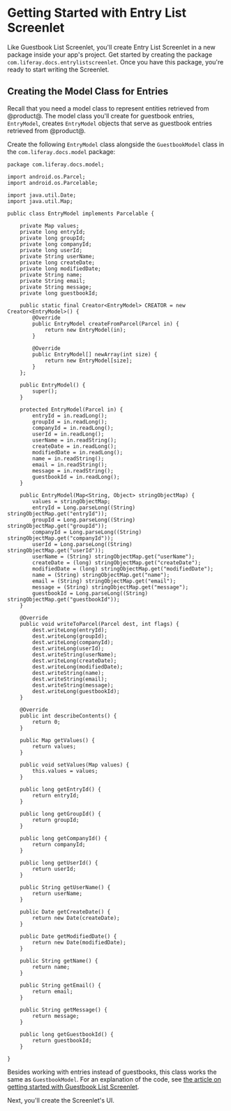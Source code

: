 # Getting Started with Entry List Screenlet [](id=getting-started-with-entry-list-screenlet)

Like Guestbook List Screenlet, you'll create Entry List Screenlet in a new 
package inside your app's project. Get started by creating the package 
`com.liferay.docs.entrylistscreenlet`. Once you have this package, you're ready 
to start writing the Screenlet. 

## Creating the Model Class for Entries [](id=creating-the-model-class-for-entries)

Recall that you need a model class to represent entities retrieved from 
@product@. The model class you'll create for guestbook entries, `EntryModel`, 
creates `EntryModel` objects that serve as guestbook entries retrieved from 
@product@. 

Create the following `EntryModel` class alongside the `GuestbookModel` class in 
the `com.liferay.docs.model` package: 

    package com.liferay.docs.model;

    import android.os.Parcel;
    import android.os.Parcelable;

    import java.util.Date;
    import java.util.Map;

    public class EntryModel implements Parcelable {

        private Map values;
        private long entryId;
        private long groupId;
        private long companyId;
        private long userId;
        private String userName;
        private long createDate;
        private long modifiedDate;
        private String name;
        private String email;
        private String message;
        private long guestbookId;

        public static final Creator<EntryModel> CREATOR = new Creator<EntryModel>() {
            @Override
            public EntryModel createFromParcel(Parcel in) {
                return new EntryModel(in);
            }

            @Override
            public EntryModel[] newArray(int size) {
                return new EntryModel[size];
            }
        };

        public EntryModel() {
            super();
        }

        protected EntryModel(Parcel in) {
            entryId = in.readLong();
            groupId = in.readLong();
            companyId = in.readLong();
            userId = in.readLong();
            userName = in.readString();
            createDate = in.readLong();
            modifiedDate = in.readLong();
            name = in.readString();
            email = in.readString();
            message = in.readString();
            guestbookId = in.readLong();
        }

        public EntryModel(Map<String, Object> stringObjectMap) {
            values = stringObjectMap;
            entryId = Long.parseLong((String) stringObjectMap.get("entryId"));
            groupId = Long.parseLong((String) stringObjectMap.get("groupId"));
            companyId = Long.parseLong((String) stringObjectMap.get("companyId"));
            userId = Long.parseLong((String) stringObjectMap.get("userId"));
            userName = (String) stringObjectMap.get("userName");
            createDate = (long) stringObjectMap.get("createDate");
            modifiedDate = (long) stringObjectMap.get("modifiedDate");
            name = (String) stringObjectMap.get("name");
            email = (String) stringObjectMap.get("email");
            message = (String) stringObjectMap.get("message");
            guestbookId = Long.parseLong((String) stringObjectMap.get("guestbookId"));
        }

        @Override
        public void writeToParcel(Parcel dest, int flags) {
            dest.writeLong(entryId);
            dest.writeLong(groupId);
            dest.writeLong(companyId);
            dest.writeLong(userId);
            dest.writeString(userName);
            dest.writeLong(createDate);
            dest.writeLong(modifiedDate);
            dest.writeString(name);
            dest.writeString(email);
            dest.writeString(message);
            dest.writeLong(guestbookId);
        }

        @Override
        public int describeContents() {
            return 0;
        }

        public Map getValues() {
            return values;
        }

        public void setValues(Map values) {
            this.values = values;
        }

        public long getEntryId() {
            return entryId;
        }

        public long getGroupId() {
            return groupId;
        }

        public long getCompanyId() {
            return companyId;
        }

        public long getUserId() {
            return userId;
        }

        public String getUserName() {
            return userName;
        }

        public Date getCreateDate() {
            return new Date(createDate);
        }

        public Date getModifiedDate() {
            return new Date(modifiedDate);
        }

        public String getName() {
            return name;
        }

        public String getEmail() {
            return email;
        }

        public String getMessage() {
            return message;
        }

        public long getGuestbookId() {
            return guestbookId;
        }

    }

Besides working with entries instead of guestbooks, this class works the same as 
`GuestbookModel`. For an explanation of the code, see 
[the article on getting started with Guestbook List Screenlet](/develop/tutorials/-/knowledge_base/7-0/getting-started-with-guestbook-list-screenlet). 

Next, you'll create the Screenlet's UI. 

